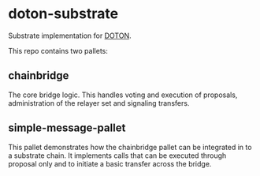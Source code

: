 # doton-substrate

Substrate implementation for [DOTON](https://github.com/wintexpro/doton-bridge).

This repo contains two pallets:

## chainbridge

The core bridge logic. This handles voting and execution of proposals, administration of the relayer set and signaling transfers.

## simple-message-pallet

This pallet demonstrates how the chainbridge pallet can be integrated in to a substrate chain. It implements calls that can be executed through proposal only and to initiate a basic transfer across the bridge.

